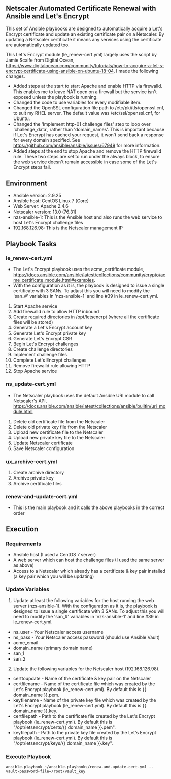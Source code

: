 ## Netscaler Automated Certificate Renewal with Ansible and Let's Encrypt

This set of Ansible playbooks are designed to automatically acquire a Let's Encrypt certificate and update an existing certificate pair on a Netscaler. By updating a Netscaler certificate it means any services using the certificate are automatically updated too.

This Let's Encrypt module (le_renew-cert.yml) largely uses the script by Jamie Scaife from Digital Ocean, https://www.digitalocean.com/community/tutorials/how-to-acquire-a-let-s-encrypt-certificate-using-ansible-on-ubuntu-18-04. I made the following changes.

* Added steps at the start to start Apache and enable HTTP via firewalld. This enables me to leave NAT open on a firewall but the service isn't exposed unless the playbook is running.
* Changed the code to use variables for every modifiable item.
* Changed the OpenSSL configuration file path to /etc/pki/tls/openssl.cnf, to suit my RHEL server. The default value was /etc/ssl/openssl.cnf, for Ubuntu.
* Changed the 'Implement http-01 challenge files' step to loop over 'challenge_data', rather than 'domain_names'. This is important because if Let's Encrypt has cached your request, it won't send back a response for every domain specified. See https://github.com/ansible/ansible/issues/67949 for more information.
* Added steps at the end to stop Apache and remove the HTTP firewalld rule. These two steps are set to run under the always block, to ensure the web service doesn't remain accessible in case some of the Let's Encrypt steps fail.

## Environment

* Ansible version: 2.9.25
* Ansible host: CentOS Linux 7 (Core)
* Web Server: Apache 2.4.6
* Netscaler version: 13.0 (76.31)
* nzs-ansible-1: This is the Ansible host and also runs the web service to host Let's Encrypt challenge files
* 192.168.126.98: This is the Netscaler management IP

## Playbook Tasks

### le_renew-cert.yml

* The Let's Encrypt playbook uses the acme_certificate module, https://docs.ansible.com/ansible/latest/collections/community/crypto/acme_certificate_module.html#examples.
* With the configuration as it is, the playbook is designed to issue a single certificate with 3 SANs. To adjust this you will need to modify the 'san_#' variables in 'nzs-ansible-1' and line #39 in le_renew-cert.yml.

1. Start Apache service
2. Add firewalld rule to allow HTTP inbound
3. Create required directories in /opt/letsencrpt (where all the certificate files will be stored)
4. Generate a Let's Encrypt account key
5. Generate Let's Encrypt private key
6. Generate Let's Encrypt CSR
7. Begin Let's Encrypt challenges
8. Create challenge directories
9. Implement challenge files
10. Complete Let's Encrypt challenges
11. Remove firewalld rule allowing HTTP
12. Stop Apache service

### ns_update-cert.yml

* The Netscaler playbook uses the default Ansible URI module to call Netscaler's API, https://docs.ansible.com/ansible/latest/collections/ansible/builtin/uri_module.html

1. Delete old certificate file from the Netscaler
2. Delete old private key file from the Netscaler
3. Upload new certificate file to the Netscaler
4. Upload new private key file to the Netscaler
5. Update Netscaler certificate
6. Save Netscaler configuration

### ux_archive-cert.yml

1. Create archive directory
2. Archive private key
3. Archive certificate files

### renew-and-update-cert.yml

* This is the main playbook and it calls the above playbooks in the correct order

## Execution

### Requirements

* Ansible host (I used a CentOS 7 server)
* A web server which can host the challenge files (I used the same server as above)
* Access to a Netscaler which already has a certificate & key pair installed (a key pair which you will be updating)

### Update Variables

1. Update at least the following variables for the host running the web server (nzs-ansible-1). With the configuration as it is, the playbook is designed to issue a single certificate with 3 SANs. To adjust this you will need to modify the 'san_#' variables in 'nzs-ansible-1' and line #39 in le_renew-cert.yml.
* ns_user - Your Netscaler access username
* ns_pass - Your Netscaler access password (should use Ansible Vault)
* acme_email
* domain_name (primary domain name)
* san_1
* san_2

2. Update the following variables for the Netscaler host (192.168.126.98).
* certtoupdate - Name of the certificate & key pair on the Netscaler
* certfilename - Name of the certificate file which was created by the Let's Encrypt playbook (le_renew-cert.yml). By default this is {{ domain_name }}.pem.
* keyfilename - Name of the private key file which was created by the Let's Encrypt playbook (le_renew-cert.yml). By default this is {{ domain_name }}.key.
* certfilepath - Path to the certificate file created by the Let's Encrypt playbook (le_renew-cert.yml). By default this is "/opt/letsencrypt/certs/{{ domain_name }}.pem".
* keyfilepath - Path to the private key file created by the Let's Encrypt playbook (le_renew-cert.yml). By default this is "/opt/letsencrypt/keys/{{ domain_name }}.key".

### Execute Playbook

```
ansible-playbook ~/ansible-playbooks/renew-and-update-cert.yml --vault-password-file=/root/vault_key
```
